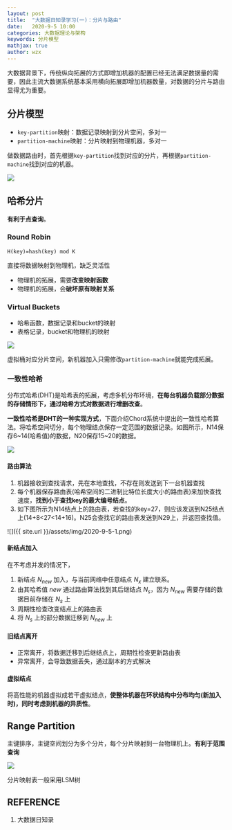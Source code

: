 ```yaml
---
layout: post
title:  "大数据日知录学习(一)：分片与路由"
date:   2020-9-5 10:00
categories: 大数据理论与架构
keywords: 分片模型
mathjax: true
author: wzx
---
```


大数据背景下，传统纵向拓展的方式即增加机器的配置已经无法满足数据量的需要，因此主流大数据系统基本采用横向拓展即增加机器数量，对数据的分片与路由显得尤为重要。




## 分片模型
- `key-partition`映射：数据记录映射到分片空间，多对一
- `partition-machine`映射：分片映射到物理机器，多对一

做数据路由时，首先根据`key-partition`找到对应的分片，再根据`partition-machine`找到对应的机器。

![](https://gitee.com/wangzxuan/images_bed/raw/master/images/20200512192329.png)

## 哈希分片
**有利于点查询**。

### Round Robin

`H(key)=hash(key) mod K`

直接将数据映射到物理机，缺乏灵活性

- 物理机的拓展，需要**改变映射函数**
- 物理机的拓展，会**破坏原有映射关系**

### Virtual Buckets
- 哈希函数，数据记录和bucket的映射
- 表格记录，bucket和物理机的映射

![](https://gitee.com/wangzxuan/images_bed/raw/master/images/20200512192915.png)

虚拟桶对应分片空间，新机器加入只需修改`partition-machine`就能完成拓展。

### 一致性哈希
分布式哈希(DHT)是哈希表的拓展，考虑多机分布环境，**在每台机器负载部分数据的存储情形下，通过哈希方式对数据进行增删改查**。

**一致性哈希是DHT的一种实现方式**，下面介绍Chord系统中提出的一致性哈希算法。将哈希空间切分，每个物理结点保存一定范围的数据记录。如图所示，N14保存6~14(哈希值)的数据，N20保存15~20的数据。

![](https://gitee.com/wangzxuan/images_bed/raw/master/images/20200512194433.png)

#### 路由算法
1. 机器接收到查找请求，先在本地查找，不存在则发送到下一台机器查找
2. 每个机器保存路由表(哈希空间的二进制比特位长度大小的路由表)来加快查找速度，**找到小于查找key的最大编号结点**。
3. 如下图所示为N14结点上的路由表，若查找的key=27，则应该发送到N25结点上(14+8<27<14+16)。N25会查找它的路由表发送到N29上，并返回查找值。

![]({{ site.url }}/assets/img/2020-9-5-1.png)

#### 新结点加入

在不考虑并发的情况下，

1. 新结点 $N_{new}$ 加入，与当前网络中任意结点 $N_x$ 建立联系。
2. 由其哈希值 $new$ 通过路由算法找到其后继结点 $N_s$，因为 $N_{new}$ 需要存储的数据目前存储在 $N_s$ 上
3. 周期性检查改变结点上的路由表
4. 将 $N_s$ 上的部分数据迁移到 $N_{new}$ 上

#### 旧结点离开

- 正常离开，将数据迁移到后继结点上，周期性检查更新路由表
- 异常离开，会导致数据丢失，通过副本的方式解决

#### 虚拟结点

将高性能的机器虚拟成若干虚拟结点，**使整体机器在环状结构中分布均匀(新加入时)，同时考虑到机器的异质性**。

## Range Partition
主键排序，主键空间划分为多个分片，每个分片映射到一台物理机上。**有利于范围查询**

![](https://gitee.com/wangzxuan/images_bed/raw/master/images/20200512195411.png)

分片映射表一般采用LSM树

## REFERENCE

1. 大数据日知录
